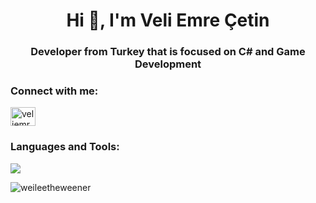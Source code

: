 <h1 align="center">Hi 👋, I'm Veli Emre Çetin</h1>
<h3 align="center">Developer from Turkey that is focused on C# and Game Development</h3>

<h3 align="left">Connect with me:</h3>
<p align="left">
<a href="https://linkedin.com/in/veliemrecetin" target="blank"><img align="center" src="https://raw.githubusercontent.com/rahuldkjain/github-profile-readme-generator/master/src/images/icons/Social/linked-in-alt.svg" alt="veliemrecetin" height="30" width="40" /></a>
</p>

<h3 align="left">Languages and Tools:</h3>
<p align="left">
  <a href="https://skillicons.dev">
    <img src="https://skillicons.dev/icons?i=unity,cs,dotnet,py,go,mysql,notion" />
  </a>
</p>

<p><img align="center" src="https://github-readme-streak-stats.herokuapp.com/?user=weileetheweener&" alt="weileetheweener" /></p>
